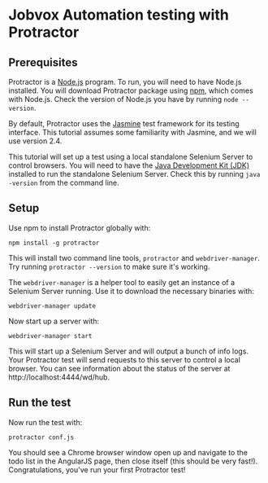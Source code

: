 # Jobvox Automation testing with Protractor

## Prerequisites

Protractor is a [Node.js](https://nodejs.org/en/) program. To run, you will need to have Node.js installed. You will download Protractor package using [npm](https://www.npmjs.com/), which comes with Node.js. Check the version of Node.js you have by running `node --version`.

By default, Protractor uses the [Jasmine](https://jasmine.github.io/) test framework for its testing interface. This tutorial assumes some familiarity with Jasmine, and we will use version 2.4.

This tutorial will set up a test using a local standalone Selenium Server to control browsers. You will need to have the [Java Development Kit (JDK)](http://www.oracle.com/technetwork/java/javase/downloads/index.html) installed to run the standalone Selenium Server. Check this by running `java -version` from the command line.



## Setup

Use npm to install Protractor globally with:
```
npm install -g protractor
```
This will install two command line tools, `protractor` and `webdriver-manager`. Try running `protractor --version` to make sure it's working.

The `webdriver-manager` is a helper tool to easily get an instance of a Selenium Server running. Use it to download the necessary binaries with:

```
webdriver-manager update
```
Now start up a server with:

```
webdriver-manager start
```
This will start up a Selenium Server and will output a bunch of info logs. Your Protractor test will send requests to this server to control a local browser. You can see information about the status of the server at http://localhost:4444/wd/hub.


## Run the test 

Now run the test with:
```
protractor conf.js
```
You should see a Chrome browser window open up and navigate to the todo list in the AngularJS page, then close itself (this should be very fast!).
Congratulations, you've run your first Protractor test!

